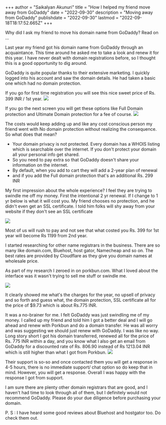 +++
author = "Saikalyan Akunuri"
title = "How I helped my friend move away from GoDaddy"
date = "2022-09-30"
description = "Moving away from GoDaddy"
publishdate = "2022-09-30"
lastmod = "2022-09-18T18:17:52.665Z"
+++

Why did I ask my friend to move his domain name from GoDaddy? Read on ...

Last year my friend got his domain name from GoDaddy through an acquaintance. This time around he asked me to take a look and renew it for this year. I have never dealt with domain registrations before, so I thought this is a good opportunity to dig around.

GoDaddy is quite popular thanks to their extensive marketing. I quickly logged into his account and saw the domain details. He had taken a basic one which had no domain protection.

If you go for first time registration you will see this nice sweet price of Rs. 399 INR / 1st year.
![](/images/post/how-i-moved-away-from-godaddy-2022-09-18-23-07-24.png)

If you go the next screen you will get these options like Full Domain protection and Ultimate Domain protection for a fee of course.
![](/images/post/how-i-moved-away-from-godaddy-2022-09-18-23-06-50.png)

The costs would keep adding up and like any cost conscious person my friend went with No domain protection without realizing the consequence. So what does that mean?

- Your domain privacy is not protected. Every domain has a WHOIS listing which is searchable over the internet. If you don't protect your domain all your personal info get shared.
- So you need to pay extra so that GoDaddy doesn't share your information on the internet.
- By default, when you add to cart they will add a 2-year plan of renewal
- and if you add the Full domain protection that's an additional Rs. 299 INR

My first impression about the whole experience? I feel they are trying to swindle me off my money. First the intentional 2 yr renewal. If I change to 1 yr below is what it will cost you. My friend chooses no protection, and he didn't even get an SSL certificate.
I told him folks will shy away from your website if they don't see an SSL certificate

![](/images/post/how-i-moved-away-from-godaddy-2022-09-18-23-17-21.png)

Most of us will rush to pay and not see that what costed you Rs. 399 for 1st year will become Rs 1199 from 2nd year. 

I started researching for other name registrars in the business. There are so many like domain.com, Bluehost, host gator, Namecheap and so on. The best rates are provided by Cloudflare as they give you domain names at wholesale price. 

As part of my research I zeroed in on porkbun.com. What I loved about the interface was it wasn't trying to sell me stuff or swindle me.

![](/images/post/how-i-moved-away-from-godaddy-2022-09-18-23-24-57.png)

It clearly showed me what's the charges for the year, no upsell of privacy and so forth and guess what, the domain protection, SSL certificate all for the price of $9.73 which is about Rs.775 INR.

It was a no-brainer for me. I felt GoDaddy was just swindling me of my money. I called up my friend and told him I got a better deal and I will go ahead and renew with Porkbun and do a domain transfer. He was all worry and was suggesting we should just renew with GoDaddy. I was like no way. Long story short I got his domain transferred, renewed all for the price of Rs. 775 INR within a day, and you know what I also get an email from GoDaddy for a discounted rate of Rs. 806.90 instead of Rs 1213.04 INR which is still higher than what I got from Porkbun.
![](/images/post/how-i-moved-away-from-godaddy-2022-09-18-23-34-08.png)

Their support is so-so and once contacted them you will get a response in 4-5 hours, there is no immediate support/ chat option so do keep that in mind. However, you will get a response. Overall I was happy with the response I got from support.

I am sure there are plenty other domain registrars that are good, and I haven't had time to look through all of them, but I definitely would not recommend GoDaddy. Please do your due diligence before purchasing your domain.

P. S : I have heard some good reviews about Bluehost and hostgator too. Do check them out.
